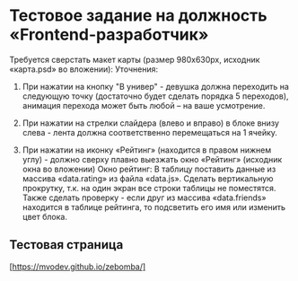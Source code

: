 # Тестовое задание на должность «Frontend-разработчик»

Требуется сверстать макет карты  (размер 980х630px, исходник «карта.psd» во вложении):
Уточнения:
1) При нажатии на кнопку "В универ" - девушка должна переходить на следующую точку (достаточно будет сделать порядка 5 переходов), анимация перехода может быть любой – на ваше усмотрение. 
2) При нажатии на стрелки слайдера (влево и вправо) в блоке внизу слева - лента должна соответственно перемещаться на 1 ячейку.

3) При нажатии на иконку «Рейтинг» (находится в правом нижнем углу) - должно сверху плавно выезжать окно «Рейтинг» (исходник окна во вложении)
Окно рейтинг: 
В таблицу поставить данные из массива «data.rating» из файла «data.js». Сделать вертикальную прокрутку, т.к. на один экран все строки таблицы не поместятся.
Также сделать проверку - если друг из массива «data.friends» находится в таблице рейтинга, то подсветить его имя или изменить цвет блока.

## Тестовая страница
[https://mvodev.github.io/zebomba/]

